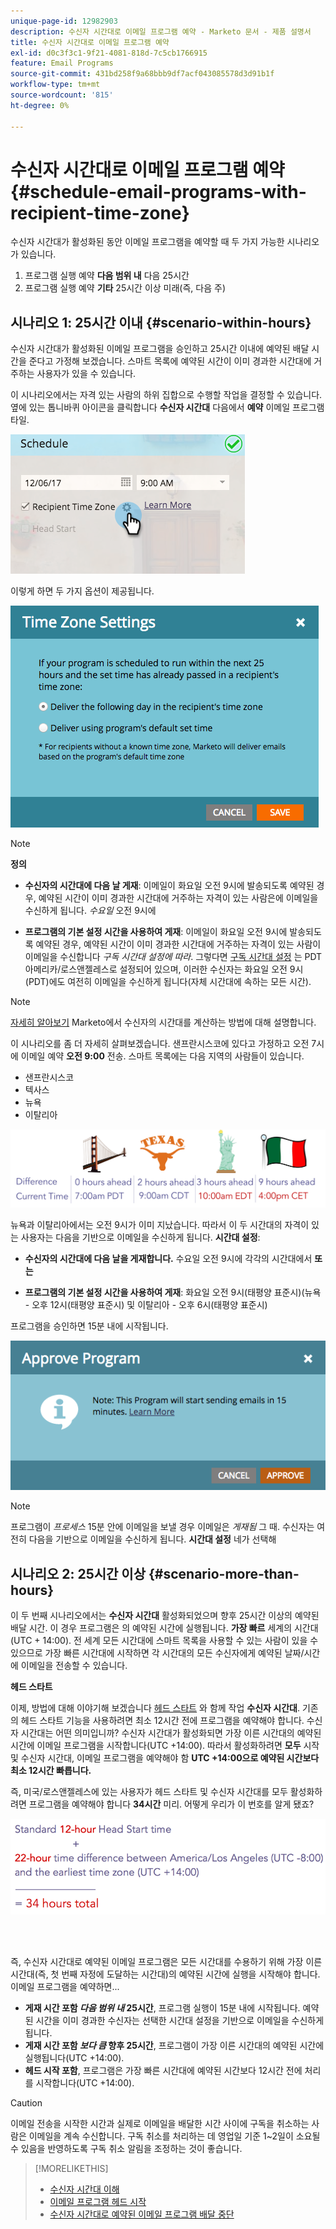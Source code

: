 ```yaml
---
unique-page-id: 12982903
description: 수신자 시간대로 이메일 프로그램 예약 - Marketo 문서 - 제품 설명서
title: 수신자 시간대로 이메일 프로그램 예약
exl-id: d0c3f3c1-9f21-4081-818d-7c5cb1766915
feature: Email Programs
source-git-commit: 431bd258f9a68bbb9df7acf043085578d3d91b1f
workflow-type: tm+mt
source-wordcount: '815'
ht-degree: 0%

---
```


# 수신자 시간대로 이메일 프로그램 예약 {#schedule-email-programs-with-recipient-time-zone}

수신자 시간대가 활성화된 동안 이메일 프로그램을 예약할 때 두 가지 가능한 시나리오가 있습니다.

1. 프로그램 실행 예약 **다음 범위 내** 다음 25시간
1. 프로그램 실행 예약 **기타** 25시간 이상 미래(즉, 다음 주)

## 시나리오 1: 25시간 이내 {#scenario-within-hours}

수신자 시간대가 활성화된 이메일 프로그램을 승인하고 25시간 이내에 예약된 배달 시간을 준다고 가정해 보겠습니다. 스마트 목록에 예약된 시간이 이미 경과한 시간대에 거주하는 사용자가 있을 수 있습니다.

이 시나리오에서는 자격 있는 사람의 하위 집합으로 수행할 작업을 결정할 수 있습니다. 옆에 있는 톱니바퀴 아이콘을 클릭합니다 **수신자 시간대** 다음에서 **예약** 이메일 프로그램 타일.

![](assets/image2017-12-5-10-3a46-3a42.png)

이렇게 하면 두 가지 옵션이 제공됩니다.

![](assets/image2017-12-5-10-3a31-3a28.png)

>[!NOTE]
>
>**정의**
>
>* **수신자의 시간대에 다음 날 게재**: 이메일이 화요일 오전 9시에 발송되도록 예약된 경우, 예약된 시간이 이미 경과한 시간대에 거주하는 자격이 있는 사람은에 이메일을 수신하게 됩니다. *수요일* 오전 9시에
>
>* **프로그램의 기본 설정 시간을 사용하여 게재**: 이메일이 화요일 오전 9시에 발송되도록 예약된 경우, 예약된 시간이 이미 경과한 시간대에 거주하는 자격이 있는 사람이 이메일을 수신합니다 _구독 시간대 설정에 따라_. 그렇다면 [구독 시간대 설정](/help/marketo/product-docs/administration/settings/select-your-language-locale-and-time-zone.md) 는 PDT 아메리카/로스앤젤레스로 설정되어 있으며, 이러한 수신자는 화요일 오전 9시(PDT)에도 여전히 이메일을 수신하게 됩니다(자체 시간대에 속하는 모든 시간).

>[!NOTE]
>
>[자세히 알아보기](/help/marketo/product-docs/email-marketing/email-programs/email-program-actions/scheduling-with-recipient-time-zone/understanding-recipient-time-zone.md#calculating-time-zone) Marketo에서 수신자의 시간대를 계산하는 방법에 대해 설명합니다.

이 시나리오를 좀 더 자세히 살펴보겠습니다. 샌프란시스코에 있다고 가정하고 오전 7시에 이메일 예약 **오전 9:00** 전송. 스마트 목록에는 다음 지역의 사람들이 있습니다.

* 샌프란시스코
* 텍사스
* 뉴욕
* 이탈리아

![](assets/image2017-12-6-10-3a52-3a41.png)

뉴욕과 이탈리아에서는 오전 9시가 이미 지났습니다. 따라서 이 두 시간대의 자격이 있는 사용자는 다음을 기반으로 이메일을 수신하게 됩니다. **시간대 설정**:

* **수신자의 시간대에 다음 날을 게재합니다.** 수요일 오전 9시에 각각의 시간대에서 **또는**

* **프로그램의 기본 설정 시간을 사용하여 게재**: 화요일 오전 9시(태평양 표준시)(뉴욕 - 오후 12시(태평양 표준시) 및 이탈리아 - 오후 6시(태평양 표준시)

프로그램을 승인하면 15분 내에 시작됩니다.

![](assets/screen-shot-2017-12-09-at-3.34.14-pm.png)

>[!NOTE]
>
>프로그램이 _프로세스_ 15분 안에 이메일을 보낼 경우 이메일은 _게재됨_ 그 때. 수신자는 여전히 다음을 기반으로 이메일을 수신하게 됩니다. **시간대 설정** 네가 선택해

## 시나리오 2: 25시간 이상 {#scenario-more-than-hours}

이 두 번째 시나리오에서는 **수신자 시간대** 활성화되었으며 향후 25시간 이상의 예약된 배달 시간. 이 경우 프로그램은 의 예약된 시간에 실행됩니다. **가장 빠르** 세계의 시간대(UTC + 14:00). 전 세계 모든 시간대에 스마트 목록을 사용할 수 있는 사람이 있을 수 있으므로 가장 빠른 시간대에 시작하면 각 시간대의 모든 수신자에게 예약된 날짜/시간에 이메일을 전송할 수 있습니다.

**헤드 스타트**

이제, 방법에 대해 이야기해 보겠습니다 [헤드 스타트](/help/marketo/product-docs/email-marketing/email-programs/email-program-actions/head-start-for-email-programs.md) 와 함께 작업 **수신자 시간대**. 기존의 헤드 스타트 기능을 사용하려면 최소 12시간 전에 프로그램을 예약해야 합니다. 수신자 시간대는 어떤 의미입니까? 수신자 시간대가 활성화되면 가장 이른 시간대의 예약된 시간에 이메일 프로그램을 시작합니다(UTC +14:00). 따라서 활성화하려면 **모두** 시작 및 수신자 시간대, 이메일 프로그램을 예약해야 함 **UTC +14:00으로 예약된 시간보다 최소 12시간 빠릅니다.**

즉, 미국/로스앤젤레스에 있는 사용자가 헤드 스타트 및 수신자 시간대를 모두 활성화하려면 프로그램을 예약해야 합니다 **34시간** 미리. 어떻게 우리가 이 번호를 알게 됐죠?

![](assets/image2017-12-5-13-3a11-3a38.png)

<br> 

즉, 수신자 시간대로 예약된 이메일 프로그램은 모든 시간대를 수용하기 위해 가장 이른 시간대(즉, 첫 번째 자정에 도달하는 시간대)의 예약된 시간에 실행을 시작해야 합니다. 이메일 프로그램을 예약하면...

* **게재 시간 포함 _다음 범위 내_ 25시간**, 프로그램 실행이 15분 내에 시작됩니다. 예약된 시간을 이미 경과한 수신자는 선택한 시간대 설정을 기반으로 이메일을 수신하게 됩니다.
* **게재 시간 포함 _보다 큼_ 향후 25시간**, 프로그램이 가장 이른 시간대의 예약된 시간에 실행됩니다(UTC +14:00).
* **헤드 시작 포함**, 프로그램은 가장 빠른 시간대에 예약된 시간보다 12시간 전에 처리를 시작합니다(UTC +14:00).

>[!CAUTION]
>
>이메일 전송을 시작한 시간과 실제로 이메일을 배달한 시간 사이에 구독을 취소하는 사람은 이메일을 계속 수신합니다. 구독 취소를 처리하는 데 영업일 기준 1~2일이 소요될 수 있음을 반영하도록 구독 취소 알림을 조정하는 것이 좋습니다.

>[!MORELIKETHIS]
>
>* [수신자 시간대 이해](/help/marketo/product-docs/email-marketing/email-programs/email-program-actions/scheduling-with-recipient-time-zone/understanding-recipient-time-zone.md)
>* [이메일 프로그램 헤드 시작](/help/marketo/product-docs/email-marketing/email-programs/email-program-actions/head-start-for-email-programs.md)
>* [수신자 시간대로 예약된 이메일 프로그램 배달 중단](/help/marketo/product-docs/email-marketing/email-programs/email-program-actions/scheduling-with-recipient-time-zone/abort-delivery-of-email-programs-scheduled-with-recipient-time-zone.md)

